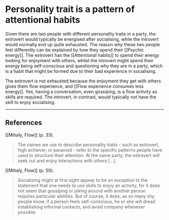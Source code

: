 # Personality trait is a pattern of attentional habits
Given there are two people with different personality traits in a party, the extrovert would typically be energised after socialising, while the introvert would normally end up quite exhausted. The reason why these two people feel differently can be explained by how they spend their [[Psychic energy]]. The extrovert has the [[Attentional habits]] to spend their energy looking for enjoyment with others, whilst the introvert might spend their energy being self-conscious and questioning why they are in a party, which is a habit that might be formed due to their bad experience in socialising.

The extrovert is not exhausted because the enjoyment they get with others gives them flow experience, and [[Flow experience consumes less energy]]. Yes, having a conversation, even gossiping, is a flow activity as skills are required. The introvert, in contrast, would typically not have the skill to enjoy socialising.

---
## References
[[Mihaly, Flow]] (p. 33).
> The names we use to describe personality traits - such as extrovert, high achiever, or paranoid - refer to the specific patterns people have used to structure their attention. At the same party, the extrovert will seek out and enjoy interactions with others […].

[[Mihaly, Flow]] (p. 50).
> Socializing might at first sight appear to be an exception to the statement that one needs to use skills to enjoy an activity, for it does not seem that gossiping or joking around with another person requires particular abilities. But of course, it does; as so many shy people know, if a person feels self-conscious, he or she will dread establishing informal contacts, and avoid company whenever possible.

<!-- #evergreen #personality #attention -->

<!-- {BearID:586ECBEE-D41E-4B1D-BA7E-232616092B80-805-0000376250AC1AEE} -->

